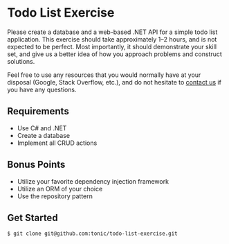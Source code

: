 # Todo List Exercise

Please create a database and a web-based .NET API for a simple todo list application. This exercise should take approximately 1&ndash;2 hours, and is not expected to be perfect. Most importantly, it should demonstrate your skill set, and give us a better idea of how you approach problems and construct solutions.

Feel free to use any resources that you would normally have at your disposal (Google, Stack Overflow, etc.), and do not hesitate to [contact us](mailto:developer@hellotonic.com) if you have any questions.

## Requirements

* Use C# and .NET
* Create a database
* Implement all CRUD actions

## Bonus Points

* Utilize your favorite dependency injection framework
* Utilize an ORM of your choice
* Use the repository pattern

## Get Started

```bash
$ git clone git@github.com:tonic/todo-list-exercise.git
```
